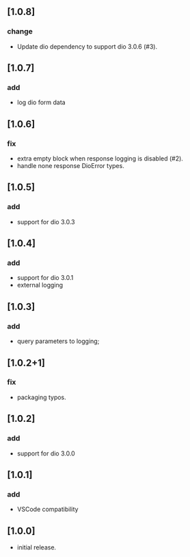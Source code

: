 ## [1.0.8]
### change
 * Update dio dependency to support dio 3.0.6 (#3).

## [1.0.7]
### add
 * log dio form data

## [1.0.6] 
### fix
 * extra empty block when response logging is disabled (#2).
 * handle none response DioError types.

## [1.0.5] 
### add
 * support for dio 3.0.3

## [1.0.4] 
### add
 * support for dio 3.0.1
 * external logging

## [1.0.3] 
### add
 * query parameters to logging;
 
## [1.0.2+1] 
### fix
 * packaging typos.

## [1.0.2] 
### add
* support for dio 3.0.0


## [1.0.1] 
### add
* VSCode compatibility


## [1.0.0] 

* initial release.
